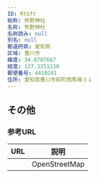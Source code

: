 ```yaml
---
ID: RtSft
総称: 熊野神社
名称: 熊野神社
名称読み: null
別名: null
都道府県: 愛知県
区域: 豊川市
緯度: 34.8787667
経度: 137.3251138
郵便番号: 4410201
住所: 愛知県豊川市萩町西馬場３１
---
```


## その他

### 参考URL

| URL | 説明          |
| --- | ------------- |
|     | OpenStreetMap |
